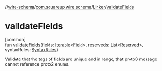 //[wire-schema](../../../index.md)/[com.squareup.wire.schema](../index.md)/[Linker](index.md)/[validateFields](validate-fields.md)

# validateFields

[common]\
fun [validateFields](validate-fields.md)(fields: [Iterable](https://kotlinlang.org/api/latest/jvm/stdlib/kotlin.collections/-iterable/index.html)&lt;[Field](../-field/index.md)&gt;, reserveds: [List](https://kotlinlang.org/api/latest/jvm/stdlib/kotlin.collections/-list/index.html)&lt;[Reserved](../-reserved/index.md)&gt;, syntaxRules: [SyntaxRules](../-syntax-rules/index.md))

Validate that the tags of [fields](validate-fields.md) are unique and in range, that proto3 message cannot reference proto2 enums.

